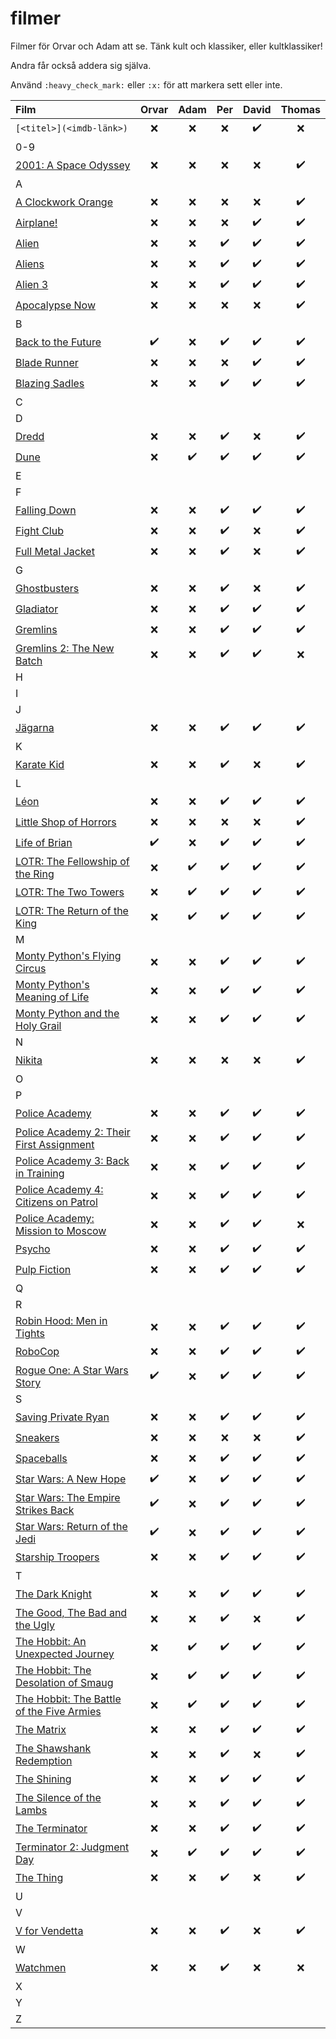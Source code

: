 # filmer
Filmer för Orvar och Adam att se. Tänk kult och klassiker, eller kultklassiker!

Andra får också addera sig själva.

Använd `:heavy_check_mark:` eller `:x:` för att markera sett eller inte.


| Film | Orvar | Adam | Per | David | Thomas
| :--- | :---: | :---: | :---: | :---: | :---: |
| `[<titel>](<imdb-länk>)` | :x: | :x: | :x: | :heavy_check_mark: |:x: |
| 0-9 |  |  |  |  |
| [2001: A Space Odyssey](https://www.imdb.com/title/tt0062622) | :x: | :x: | :x: | :x: | :heavy_check_mark: |
| A |  |  |  |  |
| [A Clockwork Orange](https://www.imdb.com/title/tt0066921) | :x: | :x: | :x: | :x: | :heavy_check_mark: |
| [Airplane!](https://www.imdb.com/title/tt0080339) | :x: | :x: | :x: | :heavy_check_mark: | :heavy_check_mark: |
| [Alien](https://www.imdb.com/title/tt0078748) | :x: | :x: | :heavy_check_mark: | :heavy_check_mark: | :heavy_check_mark: |
| [Aliens](https://www.imdb.com/title/tt0090605) | :x: | :x: | :heavy_check_mark: | :heavy_check_mark: | :heavy_check_mark: |
| [Alien 3](https://www.imdb.com/title/tt0103644) | :x: | :x: | :heavy_check_mark: | :heavy_check_mark: | :heavy_check_mark: |
| [Apocalypse Now](https://www.imdb.com/title/tt0078788) | :x: | :x: | :x: | :x: | :heavy_check_mark: |
| B |  |  |  |  |
| [Back to the Future](https://www.imdb.com/title/tt0088763) | :heavy_check_mark: | :x: | :heavy_check_mark: | :heavy_check_mark: | :heavy_check_mark: |
| [Blade Runner](https://www.imdb.com/title/tt0083658) | :x: | :x: | :x: | :heavy_check_mark: | :heavy_check_mark: |
| [Blazing Sadles](https://www.imdb.com/title/tt0071230) | :x: | :x: | :heavy_check_mark: | :heavy_check_mark: | :heavy_check_mark: |
| C |  |  |  |  |
| D |  |  |  |  |
| [Dredd](https://www.imdb.com/title/tt1343727) | :x: | :x: | :heavy_check_mark: | :x: | :heavy_check_mark: |
| [Dune](https://www.imdb.com/title/tt1160419) | :x: | :heavy_check_mark: | :heavy_check_mark: | :heavy_check_mark: | :heavy_check_mark: |
| E |  |  |  |  |
| F |  |  |  |  |
| [Falling Down](https://www.imdb.com/title/tt0106856) | :x: | :x: | :heavy_check_mark: | :heavy_check_mark: | :heavy_check_mark: |
| [Fight Club](https://www.imdb.com/title/tt0137523) | :x: | :x: | :heavy_check_mark: | :x: | :heavy_check_mark: |
| [Full Metal Jacket](https://www.imdb.com/title/tt0106856) | :x: | :x: | :heavy_check_mark: | :x: | :heavy_check_mark: |
| G |  |  |  |  |
| [Ghostbusters](https://www.imdb.com/title/tt0087332) | :x: | :x: | :heavy_check_mark: | :x: | :heavy_check_mark: |
| [Gladiator](https://www.imdb.com/title/tt0172495) | :x: | :x: | :heavy_check_mark: | :heavy_check_mark: | :heavy_check_mark: |
| [Gremlins](https://www.imdb.com/title/tt0087363) | :x: | :x: | :heavy_check_mark: | :heavy_check_mark: | :heavy_check_mark: |
| [Gremlins 2: The New Batch](https://www.imdb.com/title/tt0099700) | :x: | :x: | :heavy_check_mark: | :heavy_check_mark: |:x: |
| H |  |  |  |  |
| I |  |  |  |  |
| J |  |  |  |  |
| [Jägarna](https://www.imdb.com/title/tt0116736) | :x: | :x: | :heavy_check_mark: | :heavy_check_mark: | :heavy_check_mark: |
| K |  |  |  |  |
| [Karate Kid](https://www.imdb.com/title/tt0087538) | :x: | :x: | :heavy_check_mark: | :x: | :heavy_check_mark: |
| L |  |  |  |  | |
| [Léon](https://www.imdb.com/title/tt0110413) | :x: | :x: | :heavy_check_mark: | :heavy_check_mark: | :heavy_check_mark: |
| [Little Shop of Horrors](https://www.imdb.com/title/tt0091419) | :x: | :x: | :x: | :x: | :heavy_check_mark: |
| [Life of Brian](https://www.imdb.com/title/tt0079470) | :heavy_check_mark: | :x: | :heavy_check_mark: | :heavy_check_mark: | :heavy_check_mark: |
| [LOTR: The Fellowship of the Ring](https://www.imdb.com/title/tt0120737) | :x: | :heavy_check_mark: | :heavy_check_mark: | :heavy_check_mark: | :heavy_check_mark: |
| [LOTR: The Two Towers](https://www.imdb.com/title/tt0167261) | :x: | :heavy_check_mark: | :heavy_check_mark: | :heavy_check_mark: | :heavy_check_mark: |
| [LOTR: The Return of the King](https://www.imdb.com/title/tt0167260) | :x: | :heavy_check_mark: | :heavy_check_mark: | :heavy_check_mark: | :heavy_check_mark: |
| M |  |  |  |  |
| [Monty Python's Flying Circus](https://www.imdb.com/title/tt0063929) | :x: | :x: | :heavy_check_mark: | :heavy_check_mark: | :heavy_check_mark: |
| [Monty Python's Meaning of Life](https://www.imdb.com/title/tt0085959) | :x: | :x: | :heavy_check_mark: | :heavy_check_mark: | :heavy_check_mark: |
| [Monty Python and the Holy Grail](https://www.imdb.com/title/tt0071853) | :x: | :x: | :heavy_check_mark: | :heavy_check_mark: | :heavy_check_mark: |
| N |  |  |  |  |
| [Nikita](https://www.imdb.com/title/tt0100263) | :x: | :x: | :x: | :x: | :heavy_check_mark: |
| O |  |  |  |  |
| P |  |  |  |  |
| [Police Academy](https://www.imdb.com/title/tt0087928) | :x: | :x: | :heavy_check_mark: | :heavy_check_mark: | :heavy_check_mark: |
| [Police Academy 2: Their First Assignment](https://www.imdb.com/title/tt0060196) | :x: | :x: | :heavy_check_mark: | :heavy_check_mark: | :heavy_check_mark: |
| [Police Academy 3: Back in Training](https://www.imdb.com/title/tt0091777) | :x: | :x: | :heavy_check_mark: | :heavy_check_mark: | :heavy_check_mark: |
| [Police Academy 4: Citizens on Patrol](https://www.imdb.com/title/tt0093756) | :x: | :x: | :heavy_check_mark: | :heavy_check_mark: | :heavy_check_mark: |
| [Police Academy: Mission to Moscow](https://www.imdb.com/title/tt0110857) | :x: | :x: | :heavy_check_mark: | :heavy_check_mark: | :x: |
| [Psycho](https://www.imdb.com/title/tt0054215) | :x: | :x: | :heavy_check_mark: | :heavy_check_mark: | :heavy_check_mark: |
| [Pulp Fiction](https://www.imdb.com/title/tt0110912) | :x: | :x: | :heavy_check_mark: | :heavy_check_mark: | :heavy_check_mark: |
| Q |  |  |  |  |
| R |  |  |  |  |
| [Robin Hood: Men in Tights](https://www.imdb.com/title/tt0107977) | :x: | :x: | :heavy_check_mark: | :heavy_check_mark: | :heavy_check_mark: |
| [RoboCop](https://www.imdb.com/title/tt0093870) | :x: | :x: | :heavy_check_mark: | :heavy_check_mark: | :heavy_check_mark: |
| [Rogue One: A Star Wars Story](https://www.imdb.com/title/tt3748528) | :heavy_check_mark: | :x: | :heavy_check_mark: | :heavy_check_mark: | :heavy_check_mark: |
| S |  |  |  |  |
| [Saving Private Ryan](https://www.imdb.com/title/tt0120815) | :x: | :x: | :heavy_check_mark: | :heavy_check_mark: | :heavy_check_mark: |
| [Sneakers](https://www.imdb.com/title/tt0105435) | :x: | :x: | :x: | :x: | :heavy_check_mark: |
| [Spaceballs](https://www.imdb.com/title/tt0094012) | :x: | :x: | :heavy_check_mark: | :heavy_check_mark: | :heavy_check_mark: |
| [Star Wars: A New Hope](https://www.imdb.com/title/tt0076759) | :heavy_check_mark: | :x: | :heavy_check_mark: | :heavy_check_mark: | :heavy_check_mark: |
| [Star Wars: The Empire Strikes Back](https://www.imdb.com/title/tt0080684) | :heavy_check_mark: | :x: | :heavy_check_mark: | :heavy_check_mark: | :heavy_check_mark: |
| [Star Wars: Return of the Jedi](https://www.imdb.com/title/tt0086190) | :heavy_check_mark: | :x: | :heavy_check_mark: | :heavy_check_mark: | :heavy_check_mark: |
| [Starship Troopers](https://www.imdb.com/title/tt0120201) | :x: | :x: | :heavy_check_mark: | :heavy_check_mark: | :heavy_check_mark: |
| T |  |  |  |  |
| [The Dark Knight](https://www.imdb.com/title/tt0468569) | :x: | :x: | :heavy_check_mark: | :heavy_check_mark: | :heavy_check_mark: |
| [The Good, The Bad and the Ugly](https://www.imdb.com/title/tt0060196) | :x: | :x: | :heavy_check_mark: | :x: | :heavy_check_mark: |
| [The Hobbit: An Unexpected Journey](https://www.imdb.com/title/tt0903624) | :x: | :heavy_check_mark: | :heavy_check_mark: | :heavy_check_mark: | :heavy_check_mark: |
| [The Hobbit: The Desolation of Smaug](https://www.imdb.com/title/tt1170358) | :x: | :heavy_check_mark: | :heavy_check_mark: | :heavy_check_mark: | :heavy_check_mark: |
| [The Hobbit: The Battle of the Five Armies](https://www.imdb.com/title/tt2310332) | :x: | :heavy_check_mark: | :heavy_check_mark: | :heavy_check_mark: | :heavy_check_mark: |
| [The Matrix](https://www.imdb.com/title/tt0133093) | :x: | :x: | :heavy_check_mark: | :heavy_check_mark: | :heavy_check_mark: |
| [The Shawshank Redemption](https://www.imdb.com/title/tt0111161) | :x: | :x: | :heavy_check_mark: | :x: | :heavy_check_mark: |
| [The Shining](https://www.imdb.com/title/tt0081505) | :x: | :x: | :heavy_check_mark: | :heavy_check_mark: | :heavy_check_mark: |
| [The Silence of the Lambs](https://www.imdb.com/title/tt0102926) | :x: | :x: | :heavy_check_mark: | :heavy_check_mark: | :heavy_check_mark: |
| [The Terminator](https://www.imdb.com/title/tt0088247) | :x: | :x: | :heavy_check_mark: | :heavy_check_mark: | :heavy_check_mark: |
| [Terminator 2: Judgment Day](https://www.imdb.com/title/tt0103064) | :x: | :heavy_check_mark: | :heavy_check_mark: | :heavy_check_mark: | :heavy_check_mark: |
| [The Thing](https://www.imdb.com/title/tt0084787) | :x: | :x: | :heavy_check_mark: | :x: | :heavy_check_mark: |
| U |  |  |  |  |
| V |  |  |  |  |
| [V for Vendetta](https://www.imdb.com/title/tt0434409) | :x: | :x: | :heavy_check_mark: | :x: | :heavy_check_mark: |
| W |  |  |  |  |
| [Watchmen](https://www.imdb.com/title/tt0409459) | :x: | :x: | :heavy_check_mark: | :x: | :x: |
| X |  |  |  |  |
| Y |  |  |  |  |
| Z |  |  |  |  |
